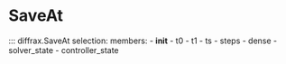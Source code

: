 # SaveAt

::: diffrax.SaveAt
    selection:
        members:
            - __init__
            - t0
            - t1
            - ts
            - steps
            - dense
            - solver_state
            - controller_state

